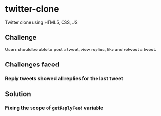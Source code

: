 # twitter-clone
Twitter clone using HTML5, CSS, JS

## Challenge

Users should be able to post a tweet, view replies, like and retweet a tweet.


    
## Challenges faced 
### Reply tweets showed all replies for the last tweet

## Solution 
### Fixing the scope of `getReplyFeed` variable

